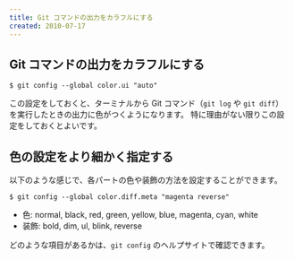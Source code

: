 ```yaml
---
title: Git コマンドの出力をカラフルにする
created: 2010-07-17
---
```


Git コマンドの出力をカラフルにする
----

~~~
$ git config --global color.ui "auto"
~~~

この設定をしておくと、ターミナルから Git コマンド（`git log` や `git diff`）を実行したときの出力に色がつくようになります。
特に理由がない限りこの設定をしておくとよいです。


色の設定をより細かく指定する
---

以下のような感じで、各パートの色や装飾の方法を設定することができます。

~~~
$ git config --global color.diff.meta "magenta reverse"
~~~

* 色: normal, black, red, green, yellow, blue, magenta, cyan, white
* 装飾: bold, dim, ul, blink, reverse

どのような項目があるかは、`git config` のヘルプサイトで確認できます。

